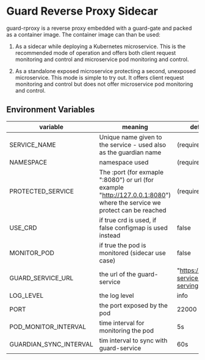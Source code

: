 # Guard Reverse Proxy Sidecar

guard-rproxy is a reverse proxy embedded with a guard-gate and packed as a container image. The container image can than be used:

1. As a sidecar while deploying a Kubernetes microservice. This is the recommended mode of operation and offers both client request monitoring and control and microservice pod monitoring and control.

1. As a standalone exposed microservice protecting a second, unexposed microservice. This mode is simple to try out. It offers client request monitoring and control but does not offer microservice pod monitoring and control.

## Environment Variables

| variable | meaning | default |
| -------- | ------- | --------|
| SERVICE_NAME | Unique name given to the service  - used also as the guardian name | (required) |
| NAMESPACE | namespace used | (required)  |
| PROTECTED_SERVICE | The :port (for exmaple ":8080") or url (for example "http://127.0.0.1:8080") where the service we protect can be reached | (required) |
| USE_CRD | if true crd is used, if false configmap is used instead | false |
| MONITOR_POD | if true the pod is monitored (sidecar use case) | false |
| GUARD_SERVICE_URL | the url of the guard-service | "https://guard-service.knative-serving" |
| LOG_LEVEL | the log level | info |
| PORT | the port exposed by the pod | 22000 |
| POD_MONITOR_INTERVAL | time interval for monitoring the pod | 5s |
| GUARDIAN_SYNC_INTERVAL | tim interval to sync with guard-service | 60s |
